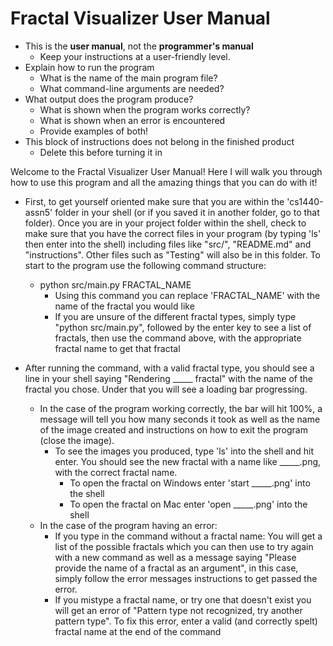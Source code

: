 # Fractal Visualizer User Manual

*   This is the **user manual**, not the **programmer's manual**
    *   Keep your instructions at a user-friendly level.
*   Explain how to run the program
    *   What is the name of the main program file?
    *   What command-line arguments are needed?
*   What output does the program produce?
    *   What is shown when the program works correctly?
    *   What is shown when an error is encountered
    *   Provide examples of both!
*   This block of instructions does not belong in the finished product
    *   Delete this before turning it in

Welcome to the Fractal Visualizer User Manual! Here I will walk you through how to use this program and all the amazing
things that you can do with it!

* First, to get yourself oriented make sure that you are within the 'cs1440-assn5' folder in your shell (or if you 
saved it in another folder, go to that folder). Once you are in your project folder within the shell, check to make sure
that you have the correct files in your program (by typing 'ls' then enter into the shell) including files like "src/",
"README.md" and "instructions". Other files such as "Testing" will also be in this folder. To start to the program use
the following command structure:
  * python src/main.py FRACTAL_NAME
    * Using this command you can replace 'FRACTAL_NAME' with the name of the fractal you would like
    * If you are unsure of the different fractal types, simply type "python src/main.py", followed by the enter key to
    see a list of fractals, then use the command above, with the appropriate fractal name to get that fractal

* After running the command, with a valid fractal type, you should see a line in your shell saying "Rendering _____ fractal"
with the name of the fractal you chose. Under that you will see a loading bar progressing.
  * In the case of the program working correctly, the bar will hit 100%, a message will tell you how many seconds it took
  as well as the name of the image created and instructions on how to exit the program (close the image). 
    * To see the images you produced, type 'ls' into the shell and hit enter. You should see the new fractal with a name 
    like _____.png, with the correct fractal name. 
      * To open the fractal on Windows enter 'start _____.png' into the shell
      * To open the fractal on Mac enter 'open _____.png' into the shell
  * In the case of the program having an error:
    * If you type in the command without a fractal name: You will get a list of the possible fractals which you can then 
    use to try again with a new command as well as a message saying "Please provide the name of a fractal as an argument",
    in this case, simply follow the error messages instructions to get passed the error. 
    * If you mistype a fractal name, or try one that doesn't exist you will get an error of "Pattern type not recognized,
    try another pattern type". To fix this error, enter a valid (and correctly spelt) fractal name at the end of the command

